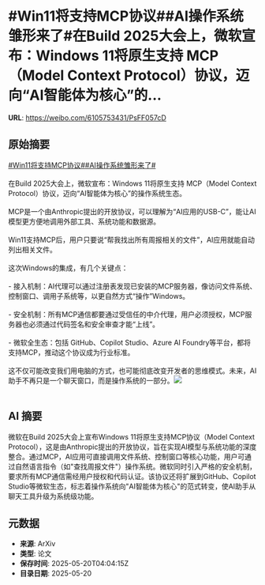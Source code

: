 # #Win11将支持MCP协议##AI操作系统雏形来了#在Build 2025大会上，微软宣布：Windows 11将原生支持 MCP（Model Context Protocol）协议，迈向“AI智能体为核心”的...

**URL**: https://weibo.com/6105753431/PsFF057cD

## 原始摘要

<a href="https://m.weibo.cn/search?containerid=231522type%3D1%26t%3D10%26q%3D%23Win11%E5%B0%86%E6%94%AF%E6%8C%81MCP%E5%8D%8F%E8%AE%AE%23&amp;extparam=%23Win11%E5%B0%86%E6%94%AF%E6%8C%81MCP%E5%8D%8F%E8%AE%AE%23" data-hide=""><span class="surl-text">#Win11将支持MCP协议#</span></a><a href="https://m.weibo.cn/search?containerid=231522type%3D1%26t%3D10%26q%3D%23AI%E6%93%8D%E4%BD%9C%E7%B3%BB%E7%BB%9F%E9%9B%8F%E5%BD%A2%E6%9D%A5%E4%BA%86%23&amp;extparam=%23AI%E6%93%8D%E4%BD%9C%E7%B3%BB%E7%BB%9F%E9%9B%8F%E5%BD%A2%E6%9D%A5%E4%BA%86%23" data-hide=""><span class="surl-text">#AI操作系统雏形来了#</span></a><br><br>在Build 2025大会上，微软宣布：Windows 11将原生支持 MCP（Model Context Protocol）协议，迈向“AI智能体为核心”的操作系统生态。<br><br>MCP是一个由Anthropic提出的开放协议，可以理解为“AI应用的USB-C”，能让AI模型更方便地调用外部工具、系统功能和数据源。<br><br>Win11支持MCP后，用户只要说“帮我找出所有周报相关的文件”，AI应用就能自动列出相关文件。<br><br>这次Windows的集成，有几个关键点：<br><br>- 接入机制：AI代理可以通过注册表发现已安装的MCP服务器，像访问文件系统、控制窗口、调用子系统等，以更自然方式“操作”Windows。<br><br>- 安全机制：所有MCP通信都要通过受信任的中介代理，用户必须授权，MCP服务器也必须通过代码签名和安全审查才能“上线”。<br><br>- 微软全生态：包括 GitHub、Copilot Studio、Azure AI Foundry等平台，都将支持MCP，推动这个协议成为行业标准。<br><br>这不仅可能改变我们用电脑的方式，也可能彻底改变开发者的思维模式。未来，AI助手不再只是一个聊天窗口，而是操作系统的一部分。<img style="" src="https://tvax4.sinaimg.cn/large/006Fd7o3gy1i1lrzqaf6ij30y80pse26.jpg" referrerpolicy="no-referrer"><br><br>

## AI 摘要

微软在Build 2025大会上宣布Windows 11将原生支持MCP协议（Model Context Protocol），这是由Anthropic提出的开放协议，旨在实现AI模型与系统功能的深度整合。通过MCP，AI应用可直接调用文件系统、控制窗口等核心功能，用户可通过自然语言指令（如"查找周报文件"）操作系统。微软同时引入严格的安全机制，要求所有MCP通信需经用户授权和代码认证。该协议还将扩展到GitHub、Copilot Studio等微软生态，标志着操作系统向"AI智能体为核心"的范式转变，使AI助手从聊天工具升级为系统级功能。

## 元数据

- **来源**: ArXiv
- **类型**: 论文
- **保存时间**: 2025-05-20T04:04:15Z
- **目录日期**: 2025-05-20
